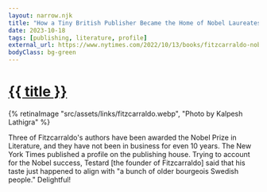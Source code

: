 ```yaml
---
layout: narrow.njk
title: "How a Tiny British Publisher Became the Home of Nobel Laureates"
date: 2023-10-18
tags: [publishing, literature, profile]
external_url: https://www.nytimes.com/2022/10/13/books/fitzcarraldo-nobel-prize-ernaux.html?ref=daniel.pizza
bodyClass: bg-green
---
```


<h1><a href="{{ external_url }}">{{ title }}</a></h1>

{% retinaImage "src/assets/links/fitzcarraldo.webp", "Photo by Kalpesh Lathigra" %}

Three of Fitzcarraldo's authors have been awarded the Nobel Prize in Literature, and they have not been in business for even 10 years. The New York Times published a profile on the publishing house. Trying to account for the Nobel success, Testard [the founder of Fitzcarraldo] said that his taste just happened to align with "a bunch of older bourgeois Swedish people." Delightful!